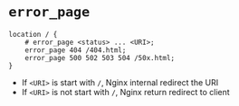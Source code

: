 # `error_page`

```nginx
location / {
    # error_page <status> ... <URI>;
    error_page 404 /404.html;
    error_page 500 502 503 504 /50x.html;
}
```

- If `<URI>` is start with `/`, Nginx internal redirect the URI
- If `<URI>` is not start with `/`, Nginx return redirect to client
